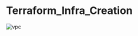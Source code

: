 # Terraform_Infra_Creation
![vpc](https://github.com/user-attachments/assets/48320f41-24d4-4e32-9cd5-f5dc00b7a66e)
